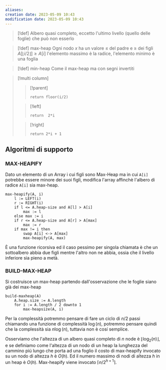 ```yaml
---
aliases: 
creation date: 2023-05-09 10:43
modification date: 2023-05-09 10:43
---
```

>[!def]
>Albero quasi completo, eccetto l'ultimo livello (quello delle foglie) che può non esserlo

>[!def] max-heap
>Ogni nodo $x$ ha un valore $\leq$ del padre e $\geq$ dei figli
>$A[\lfloor i / 2 \rfloor] \geq A[i]$
> l'elemento massimo è la radice, l'elemento minimo è una foglia

>[!def] min-heap
>Come il max-heap ma con segni invertiti


>[!multi column]
>
>>[!parent]
>>```clike
>>return floor(i/2)
>>```
>
>>[!left]
>>```clike
>>return  2*i
>>```
>
>>[!right]
>>```clike
>>return 2*i + 1
>>```


## Algoritmi di supporto

### MAX-HEAPIFY
Dato un elemento di un Array i cui figli sono Max-Heap ma in cui `A[i]` potrebbe essere minore dei suoi figli, modifica l'array affinchè l'albero di radice `A[i]` sia max-heap.

```clike
max-heapify(A, i)
	l := LEFT(i)
	r := RIGHT(i)
	if l <= A.heap-size and A[l] > A[i]
		max := l
	else max := i
	if r <= A.heap-size and A[r] > A[max]
		max := r
	if max != i then
		swap A[i] <-> A[max]
		max-heapify(A, max)
```

È una funzione ricorsiva ed il caso pessimo per singola chiamata è che un sottoalbero abbia due figli mentre l'altro non ne abbia, ossia che il livello inferiore sia pieno a metà.

### BUILD-MAX-HEAP
Si costruisce un max-heap partendo dall'osservazione che le foglie siano già dei max-heap

```clike
build-maxheap(A)
	A.heap.size := A.length
	for i := A.length / 2 downto 1
		max-heapsize(A, i)
```

Per la complessità potremmo pensare di fare un ciclo di $n/2$ passi chiamando una funzione di complessità $\log(n)$, potremmo pensare quindi che la complessità sia $n \log(n)$, tuttavia non è cosí semplice.

Osserviamo che l'altezza di un albero quasi completo di $n$ node è $\lfloor \log_{2}(n) \rfloor$, e se definiamo come l'altezza di un nodo di un heap la lunghezza del cammino piú lungo che porta ad una foglio il costo di max-heapify invocato su un nodo di altezza $h$ è $O(h)$. Ed il numero massimo di nodi di altezza $h$ in un heap è $O(h)$.
Max-heapify viene invocato $\lceil n / 2^{h+1} \rceil$.
